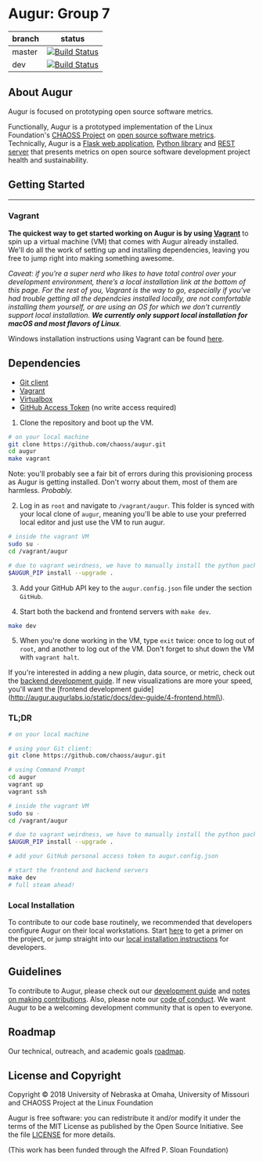 # Augur: Group 7

branch | status
   --- | ---
master | [![Build Status](https://travis-ci.org/chaoss/augur.svg?branch=master)](https://travis-ci.org/chaoss/augur)
   dev | [![Build Status](https://travis-ci.org/chaoss/augur.svg?branch=dev)](https://travis-ci.org/chaoss/augur)

## About Augur

Augur is focused on prototyping open source software metrics. 

Functionally, Augur is a prototyped implementation of the Linux Foundation's [CHAOSS Project](http://chaoss.community) on [open source software metrics](https://github.com/chaoss/metrics). Technically, Augur is a [Flask web application](http://augurlabs.io), [Python library](http://augur.augurlabs.io/static/docs/) and [REST server](http://augur.augurlabs.io/static/api_docs/) that presents metrics on open source software development project health and sustainability. 


## Getting Started 
-------------------
### Vagrant
**The quickest way to get started working on Augur is by using [Vagrant](https://www.vagrantup.com/)** to spin up a virtual machine (VM) that comes with Augur already installed. We'll do all the work of setting up and installing dependencies, leaving you free to jump right into making something awesome. 

*Caveat: if you’re a super nerd who likes to have total control over your development environment, there’s a local installation link at the bottom of this page. For the rest of you, Vagrant is the way to go, especially if you've had trouble getting all the dependcies installed locally, are not comfortable installing them yourself, or are using an OS for which we don't currently support local installation. **We currently only support local installation for macOS and most flavors of Linux**.*

Windows installation instructions using Vagrant can be found [here](docs/python/source/windows-install.md).

Dependencies
------------

-   [Git
    client](https://git-scm.com/book/en/v2/Getting-Started-Installing-Git)
-   [Vagrant](https://www.vagrantup.com/)
-   [Virtualbox](https://www.virtualbox.org/)
-   [GitHub Access Token](https://github.com/settings/tokens) (no write
    access required)

1. Clone the repository and boot up the VM.

```bash
# on your local machine
git clone https://github.com/chaoss/augur.git
cd augur
make vagrant
```

Note: you'll probably see a fair bit of errors during this provisioning process as Augur is getting installed. Don't worry about them, most of them are harmless. *Probably.*

2. Log in as `root` and navigate to `/vagrant/augur`. This folder is synced with your local clone of `augur`, meaning you'll be able to use your preferred local editor and just use the VM to run augur.  
```bash
# inside the vagrant VM
sudo su -
cd /vagrant/augur

# due to vagrant weirdness, we have to manually install the python packagew (this might take a while)
$AUGUR_PIP install --upgrade .
```

3. Add your GitHub API key to the `augur.config.json` file under the
section `GitHub`. 

4. Start both the backend and frontend servers with `make dev`.

```bash
make dev
```

5. When you're done working in the VM, type `exit` twice: once to log out of `root`, and another to log out of the VM. Don't forget to shut down the VM with `vagrant halt`.

If you're interested in adding a new plugin, data source, or metric, check out the [backend development guide](http://augur.augurlabs.io/static/docs/dev-guide/3-backend.html). If new visualizations are more your speed, you'll want the [frontend development guide](http://augur.augurlabs.io/static/docs/dev-guide/4-frontend.html\).

### TL;DR

```bash
# on your local machine

# using your Git client: 
git clone https://github.com/chaoss/augur.git

# using Command Prompt
cd augur
vagrant up
vagrant ssh

# inside the vagrant VM
sudo su -
cd /vagrant/augur

# due to vagrant weirdness, we have to manually install the python packages
$AUGUR_PIP install --upgrade .

# add your GitHub personal access token to augur.config.json

# start the frontend and backend servers
make dev
# full steam ahead!
```

### Local Installation
To contribute to our code base routinely, we recommended that developers configure Augur on their local workstations. Start [here](http://augur.augurlabs.io/static/docs/dev-guide/1-overview.html) to get a primer on the project, or jump straight into our [local installation instructions](http://augur.augurlabs.io/static/docs/dev-guide/2-install.html) for developers.

## Guidelines
To contribute to Augur, please check out our [development guide](http://augur.augurlabs.io/static/docs/dev-guide/1-overview.html) and [notes on making contributions](CONTRIBUTING.md). Also, please note our [code of conduct](CODE_OF_CONDUCT.md). We want Augur to be a welcoming development community that is open to everyone. 

## Roadmap
Our technical, outreach, and academic goals [roadmap](https://github.com/chaoss/augur/wiki/Release-Schedule).

## License and Copyright
Copyright © 2018 University of Nebraska at Omaha, University of Missouri and CHAOSS Project at the Linux Foundation

Augur is free software: you can redistribute it and/or modify it under the terms of the MIT License as published by the Open Source Initiative. See the file [LICENSE](LICENSE) for more details.

(This work has been funded through the Alfred P. Sloan Foundation)
